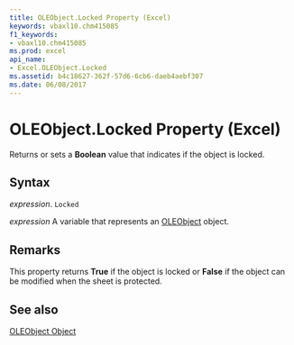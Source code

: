 ```yaml
---
title: OLEObject.Locked Property (Excel)
keywords: vbaxl10.chm415085
f1_keywords:
- vbaxl10.chm415085
ms.prod: excel
api_name:
- Excel.OLEObject.Locked
ms.assetid: b4c18627-362f-57d6-6cb6-daeb4aebf307
ms.date: 06/08/2017
---
```



# OLEObject.Locked Property (Excel)

Returns or sets a  **Boolean** value that indicates if the object is locked.


## Syntax

 _expression_. `Locked`

 _expression_ A variable that represents an [OLEObject](Excel.OLEObject.md) object.


## Remarks

This property returns  **True** if the object is locked or **False** if the object can be modified when the sheet is protected.


## See also


[OLEObject Object](Excel.OLEObject.md)

